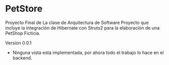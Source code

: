 PetStore
========

Proyecto Final de La clase de Arquitectura de Software
Proyecto que incluye la integración de Hibernate con Struts2 para la elaboración de una PetShop Ficticia.

Version 0.0.1

* Ninguna vista está implementada, por ahora todo el trabajo lo hace en el backend.
